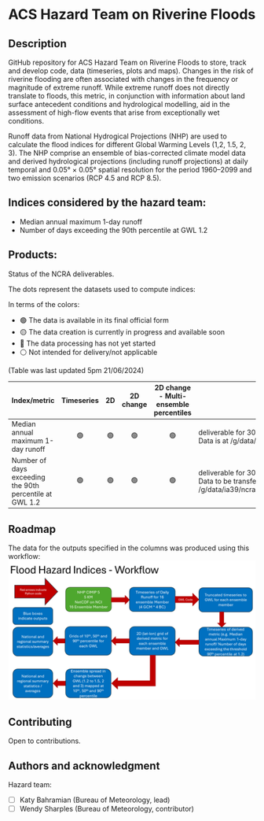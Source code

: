 # ACS Hazard Team on Riverine Floods 
## Description
GitHub repository for ACS Hazard Team on Riverine Floods to store, track and develop code, data (timeseries, plots and maps).
Changes in the risk of riverine flooding are often associated with changes in the frequency or magnitude of extreme runoff. While extreme runoff does not directly translate to floods, this metric, in conjunction with information about land surface antecedent conditions and hydrological modelling, aid in the assessment of high-flow events that arise from exceptionally wet conditions.

Runoff data from National Hydrogical Projections (NHP) are used to calculate the flood indices for different Global Warming Levels (1,2, 1.5, 2, 3). The NHP comprise an ensemble of bias-corrected climate model data and derived hydrological projections (including runoff projections) at daily temporal and 0.05° × 0.05° spatial resolution for the period 1960–2099 and two emission scenarios (RCP 4.5 and RCP 8.5).

## Indices considered by the hazard team:
- Median annual maximum 1-day runoff
- Number of days exceeding the 90th percentile at GWL 1.2

## Products:
Status of the NCRA deliverables. 

The  dots represent the datasets used to compute indices:

In terms of the colors:
- :green_circle: The data is available in its final official form
- :yellow_circle: The data creation is currently in progress and available soon
- :red_circle: The data processing has not yet started
- :white_circle: Not intended for delivery/not applicable

(Table was last updated 5pm 21/06/2024)

| Index/metric | Timeseries | 2D |  2D change | 2D change - Multi-ensemble percentiles | (Notes) |
|-----         | :-:      |:-:      |:-:            |:-:            |-----    |
| Median annual maximum 1-day runoff |:green_circle:|:green_circle:|:green_circle:|:green_circle:|deliverable for 30 June <br> Data is at /g/data/ia39/ncra/flood/Runoff_Max1D |
|Number of days exceeding the 90th percentile at GWL 1.2 |:green_circle:|:green_circle:|:green_circle:|:green_circle:|deliverable for 30 June <br> Data to be transferred to /g/data/ia39/ncra/flood/Runoff_Days_Exc_90Perc |

## Roadmap
The data for the outputs specified in the columns was produced using this workflow:
![Workflow](figures/workflow_runoff_metrics.png)

## Contributing
Open to contributions. 

## Authors and acknowledgment
Hazard team:
- [ ] Katy Bahramian (Bureau of Meteorology, lead)
- [ ] Wendy Sharples (Bureau of Meteorology, contributor)
